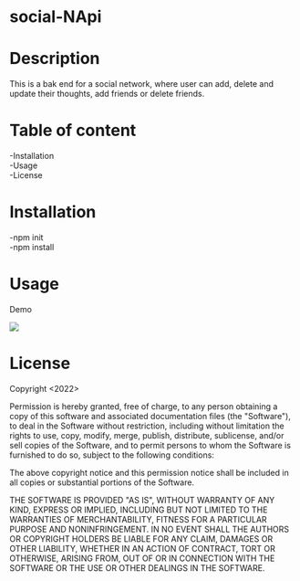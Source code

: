 # social-NApi
# Description
This is a bak end for a social network, where user can add, delete and update their thoughts, add friends or delete friends.

# Table of content
-Installation<br/>
-Usage<br/>
-License<br/>

# Installation
-npm init<br/>
-npm install<br/>
# Usage
Demo<br/>

[![](https://res.cloudinary.com/marcomontalbano/image/upload/v1646877975/video_to_markdown/images/google-drive--1dboULiYiZ4YMUqYhz_wM9m74Sy_OnGWO-c05b58ac6eb4c4700831b2b3070cd403.jpg)](https://drive.google.com/file/d/1dboULiYiZ4YMUqYhz_wM9m74Sy_OnGWO/view "")<br/>

# License
Copyright <2022> 

Permission is hereby granted, free of charge, to any person obtaining a copy of this software and associated documentation files (the "Software"), to deal in the Software without restriction, including without limitation the rights to use, copy, modify, merge, publish, distribute, sublicense, and/or sell copies of the Software, and to permit persons to whom the Software is furnished to do so, subject to the following conditions:

The above copyright notice and this permission notice shall be included in all copies or substantial portions of the Software.

THE SOFTWARE IS PROVIDED "AS IS", WITHOUT WARRANTY OF ANY KIND, EXPRESS OR IMPLIED, INCLUDING BUT NOT LIMITED TO THE WARRANTIES OF MERCHANTABILITY, FITNESS FOR A PARTICULAR PURPOSE AND NONINFRINGEMENT. IN NO EVENT SHALL THE AUTHORS OR COPYRIGHT HOLDERS BE LIABLE FOR ANY CLAIM, DAMAGES OR OTHER LIABILITY, WHETHER IN AN ACTION OF CONTRACT, TORT OR OTHERWISE, ARISING FROM, OUT OF OR IN CONNECTION WITH THE SOFTWARE OR THE USE OR OTHER DEALINGS IN THE SOFTWARE.


